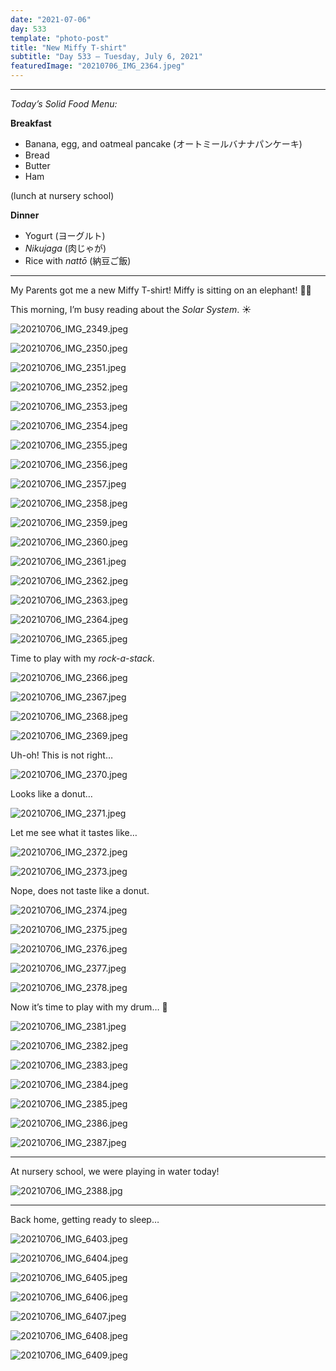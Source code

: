 ```yaml
---
date: "2021-07-06"
day: 533
template: "photo-post"
title: "New Miffy T-shirt"
subtitle: "Day 533 – Tuesday, July 6, 2021"
featuredImage: "20210706_IMG_2364.jpeg"
---
```


<hr />

_Today’s Solid Food Menu:_

**Breakfast**

- Banana, egg, and oatmeal pancake (オートミールバナナパンケーキ)
- Bread
- Butter
- Ham

(lunch at nursery school)

**Dinner**

- Yogurt (ヨーグルト)
- *Nikujaga* (肉じゃが)
- Rice with *nattō* (納豆ご飯)

<hr />

My Parents got me a new Miffy T-shirt! Miffy is sitting on an elephant! 🐰🐘

This morning, I’m busy reading about the *Solar System*. ☀️

![20210706_IMG_2349.jpeg](20210706_IMG_2349.jpeg)

![20210706_IMG_2350.jpeg](20210706_IMG_2350.jpeg)

![20210706_IMG_2351.jpeg](20210706_IMG_2351.jpeg)

![20210706_IMG_2352.jpeg](20210706_IMG_2352.jpeg)

![20210706_IMG_2353.jpeg](20210706_IMG_2353.jpeg)

![20210706_IMG_2354.jpeg](20210706_IMG_2354.jpeg)

![20210706_IMG_2355.jpeg](20210706_IMG_2355.jpeg)

![20210706_IMG_2356.jpeg](20210706_IMG_2356.jpeg)

![20210706_IMG_2357.jpeg](20210706_IMG_2357.jpeg)

![20210706_IMG_2358.jpeg](20210706_IMG_2358.jpeg)

![20210706_IMG_2359.jpeg](20210706_IMG_2359.jpeg)

![20210706_IMG_2360.jpeg](20210706_IMG_2360.jpeg)

![20210706_IMG_2361.jpeg](20210706_IMG_2361.jpeg)

![20210706_IMG_2362.jpeg](20210706_IMG_2362.jpeg)

![20210706_IMG_2363.jpeg](20210706_IMG_2363.jpeg)

![20210706_IMG_2364.jpeg](20210706_IMG_2364.jpeg)

![20210706_IMG_2365.jpeg](20210706_IMG_2365.jpeg)

Time to play with my *rock-a-stack*.

![20210706_IMG_2366.jpeg](20210706_IMG_2366.jpeg)

![20210706_IMG_2367.jpeg](20210706_IMG_2367.jpeg)

![20210706_IMG_2368.jpeg](20210706_IMG_2368.jpeg)

![20210706_IMG_2369.jpeg](20210706_IMG_2369.jpeg)

Uh-oh! This is not right…

![20210706_IMG_2370.jpeg](20210706_IMG_2370.jpeg)

Looks like a donut…

![20210706_IMG_2371.jpeg](20210706_IMG_2371.jpeg)

Let me see what it tastes like…

![20210706_IMG_2372.jpeg](20210706_IMG_2372.jpeg)

![20210706_IMG_2373.jpeg](20210706_IMG_2373.jpeg)

Nope, does not taste like a donut.

![20210706_IMG_2374.jpeg](20210706_IMG_2374.jpeg)

![20210706_IMG_2375.jpeg](20210706_IMG_2375.jpeg)

![20210706_IMG_2376.jpeg](20210706_IMG_2376.jpeg)

![20210706_IMG_2377.jpeg](20210706_IMG_2377.jpeg)

![20210706_IMG_2378.jpeg](20210706_IMG_2378.jpeg)

Now it’s time to play with my drum… 🥁

![20210706_IMG_2381.jpeg](20210706_IMG_2381.jpeg)

![20210706_IMG_2382.jpeg](20210706_IMG_2382.jpeg)

![20210706_IMG_2383.jpeg](20210706_IMG_2383.jpeg)

![20210706_IMG_2384.jpeg](20210706_IMG_2384.jpeg)

![20210706_IMG_2385.jpeg](20210706_IMG_2385.jpeg)

![20210706_IMG_2386.jpeg](20210706_IMG_2386.jpeg)

![20210706_IMG_2387.jpeg](20210706_IMG_2387.jpeg)

<hr />

At nursery school, we were playing in water today!

![20210706_IMG_2388.jpg](20210706_IMG_2388.jpg)

<hr />

Back home, getting ready to sleep…

![20210706_IMG_6403.jpeg](20210706_IMG_6403.jpeg)

![20210706_IMG_6404.jpeg](20210706_IMG_6404.jpeg)

![20210706_IMG_6405.jpeg](20210706_IMG_6405.jpeg)

![20210706_IMG_6406.jpeg](20210706_IMG_6406.jpeg)

![20210706_IMG_6407.jpeg](20210706_IMG_6407.jpeg)

![20210706_IMG_6408.jpeg](20210706_IMG_6408.jpeg)

![20210706_IMG_6409.jpeg](20210706_IMG_6409.jpeg)
